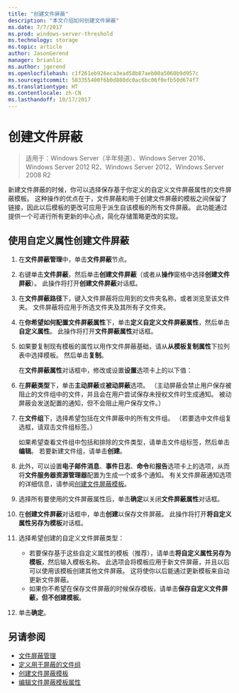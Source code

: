 ```yaml
---
title: "创建文件屏蔽"
description: "本文介绍如何创建文件屏蔽"
ms.date: 7/7/2017
ms.prod: windows-server-threshold
ms.technology: storage
ms.topic: article
author: JasonGerend
manager: brianlic
ms.author: jgerend
ms.openlocfilehash: c1f261eb926eca3ead58b87aeb00a5060b9d957c
ms.sourcegitcommit: 583355400f6b0d880dc0ac6bc06f0efb50d674f7
ms.translationtype: HT
ms.contentlocale: zh-CN
ms.lasthandoff: 10/17/2017
---
```

# <a name="create-a-file-screen"></a>创建文件屏蔽

> 适用于：Windows Server（半年频道）、Windows Server 2016、Windows Server 2012 R2、Windows Server 2012、Windows Server 2008 R2

新建文件屏蔽的时候，你可以选择保存基于你定义的自定义文件屏蔽属性的文件屏蔽模板。 这种操作的优点在于，文件屏蔽和用于创建文件屏蔽的模板之间保留了链接，因此以后模板的更改可应用于派生自该模板的所有文件屏蔽。 此功能通过提供一个可进行所有更新的中心点，简化存储策略更改的实现。

## <a name="to-create-a-file-screen-with-custom-properties"></a>使用自定义属性创建文件屏蔽

1.  在**文件屏蔽管理**中，单击**文件屏蔽**节点。

2.  右键单击**文件屏蔽**，然后单击**创建文件屏蔽**（或者从**操作**窗格中选择**创建文件屏蔽**）。 此操作将打开**创建文件屏蔽**对话框。

3.  在**文件屏蔽路径**下，键入文件屏蔽将应用到的文件夹名称，或者浏览至该文件夹。 文件屏蔽将应用于所选文件夹及其所有子文件夹。

4.  在**你希望如何配置文件屏蔽属性**下，单击**定义自定义文件屏蔽属性**，然后单击**自定义属性**。 此操作将打开**文件屏蔽属性**对话框。

5.  如果要复制现有模板的属性以用作文件屏蔽基础，请从**从模板复制属性**下拉列表中选择模板。 然后单击**复制**。

    在**文件屏蔽属性**对话框中，修改或设置**设置**选项卡上的以下值：

6.  在**屏蔽类型**下，单击**主动屏蔽**或**被动屏蔽**选项。 （主动屏蔽会禁止用户保存被阻止的文件组中的文件，并且会在用户尝试保存未授权文件时生成通知。 被动屏蔽会发送配置的通知，但不会阻止用户保存文件。）

7.  在**文件组**下，选择希望包括在文件屏蔽中的所有文件组。 （若要选中文件组复选框，请双击文件组标签。）

    如果希望查看文件组中包括和排除的文件类型，请单击文件组标签，然后单击**编辑**。 若要新建文件组，请单击**创建**。

8.  此外，可以设置**电子邮件消息**、**事件日志**、**命令**和**报告**选项卡上的选项，从而将**文件服务器资源管理器**配置为生成一个或多个通知。 有关文件屏蔽通知选项的详细信息，请参阅[创建文件屏蔽模板](create-file-screen-template.md)。

9.  选择所有要使用的文件屏蔽属性后，单击**确定**以关闭**文件屏蔽属性**对话框。

10. 在**创建文件屏蔽**对话框中，单击**创建**以保存文件屏蔽。 此操作将打开**将自定义属性另存为模板**对话框。

11. 选择希望创建的自定义文件屏蔽类型：

    -   若要保存基于这些自定义属性的模板（推荐），请单击**将自定义属性另存为模板**，然后输入模板名称。 此选项会将模板应用于新文件屏蔽，并且以后可以使用该模板创建其他文件屏蔽。 这将使你以后能通过更新模板来自动更新文件屏蔽。
    -   如果你不希望在保存文件屏蔽的时候保存模板，请单击**保存自定义文件屏蔽，但不创建模板**。

12. 单击**确定**。

## <a name="see-also"></a>另请参阅

-   [文件屏蔽管理](file-screening-management.md)
-   [定义用于屏蔽的文件组](define-file-groups-for-screening.md)
-   [创建文件屏蔽模板](create-file-screen-template.md)
-   [编辑文件屏蔽模板属性](edit-file-screen-template-properties.md)


